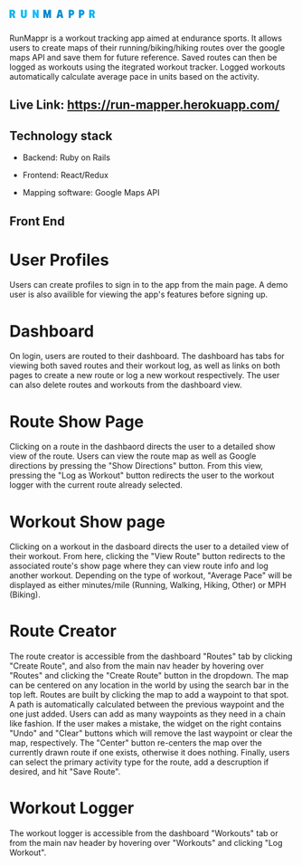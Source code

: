# <img src="./app/assets/images/logo.png">

RunMappr is a workout tracking app aimed at endurance sports. It allows users to create maps of their running/biking/hiking routes over the google maps API and save them for future reference. Saved routes can then be logged as workouts using the itegrated workout tracker. Logged workouts automatically calculate average pace in units based on the activity.  

## Live Link: https://run-mapper.herokuapp.com/

## Technology stack

* Backend: Ruby on Rails

* Frontend: React/Redux

* Mapping software: Google Maps API

## Front End

# User Profiles

Users can create profiles to sign in to the app from the main page. A demo user is also availible for viewing the app's features before signing up.

# Dashboard

On login, users are routed to their dashboard. The dashboard has tabs for viewing both saved routes and their workout log, as well as links on both pages to create a new route or log a new workout respectively. The user can also delete routes and workouts from the dashboard view.

# Route Show Page

Clicking on a route in the dashbaord directs the user to a detailed show view of the route. Users can view the route map as well as Google directions by pressing the "Show Directions" button. From this view, pressing the "Log as Workout" button redirects the user to the workout logger with the current route already selected.

# Workout Show page

Clicking on a workout in the dasboard directs the user to a detailed view of their workout. From here, clicking the "View Route" button redirects to the associated route's show page where they can view route info and log another workout. Depending on the type of workout, "Average Pace" will be displayed as either minutes/mile (Running, Walking, Hiking, Other) or MPH (Biking).

# Route Creator

The route creator is accessible from the dashboard "Routes" tab by clicking "Create Route", and also from the main nav header by hovering over "Routes" and clicking the "Create Route" button in the dropdown. The map can be centered on any location in the world by using the search bar in the top left. Routes are built by clicking the map to add a waypoint to that spot. A path is automatically calculated between the previous waypoint and the one just added. Users can add as many waypoints as they need in a chain like fashion. If the user makes a mistake, the widget on the right contains "Undo" and "Clear" buttons which will remove the last waypoint or clear the map, respectively. The "Center" button re-centers the map over the currently drawn route if one exists, otherwise it does nothing. Finally, users can select the primary activity type for the route, add a descruption if desired, and hit "Save Route". 

# Workout Logger

The workout logger is accessible from the dashboard "Workouts" tab or from the main nav header by hovering over "Workouts" and clicking "Log Workout".